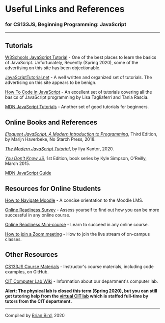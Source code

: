 # Useful Links and References

### for CS133JS, Beginning Programming: JavaScript

------



## Tutorials

[W3Schools JavaScript Tutorial](https://www.w3schools.com/js/DEFAULT.asp) - One of the best places to learn the basics of JavaScript. Unfortunately, Recently (Spring 2020), some of the advertising on this site has been objectionable.

[JavaScriptTutorial.net](https://www.javascripttutorial.net/) - A well written and organized set of tutorials. The advertising on this site appears to be benign.

[How To Code in JavaScript](https://www.digitalocean.com/community/tutorial_series/how-to-code-in-javascript) - An excellent set of tutorials covering all the basics of JavaScript programming by Lisa Tagliaferri and Tania Rascia.

[MDN JavaScript Tutorials](https://developer.mozilla.org/en-US/docs/Learn/JavaScript) - Another set of good tutorials for beginners.



## Online Books and References

[*Eloquent JavaScript, A Modern Introduction to Programming*](http://eloquentjavascript.net/), Third Edition, by Marijn Haverbeke, No Starch Press, 2018.

*[The Modern JavaScript Tutorial](https://javascript.info/)*, by Ilya Kantor, 2020.

*[You Don't Know JS](https://github.com/getify/You-Dont-Know-JS/blob/1st-ed/README.md)*, 1st Edition, book series by Kyle Simpson,  O'Reilly, March 2015.

[MDN JavaScript Guide](https://developer.mozilla.org/en-US/docs/Web/JavaScript/Guide)



## Resources for Online Students

[How to Navigate Moodle](http://bit.ly/LCC-MoodleNav) - A concise orientation to the Moodle LMS.

[Online Readiness Survey](http://bit.ly/LCC-Ready) - Assess yourself to find out how you can be more successful in any online course.

[Online Readiness Mini-course](https://classes.lanecc.edu/course/view.php?id=93673) - Learn to succeed in any online course.

[How to join a Zoom meeting](https://support.zoom.us/hc/en-us/articles/201362193-How-Do-I-Join-A-Meeting-) - How to join the live stream of on-campus classes.



## Other Resources

[CS133JS Course Materials](https://github.com/LCC-CIT/CS133JS-CourseMaterials/) - Instructor's course materials, including code examples, on GitHub.

[CIT Computer Lab Wiki](http://nlms.lanecc.edu/wiki/doku.php?id=start) - Information about our department's computer lab. 

**Alert: The physical lab is closed this term (Spring 2020), but you can still get tutoring help from the [virtual CIT lab](https://lcc-cit.github.io/CS133JS-CourseMaterials/OnlineCITLabProcedures.html) which is staffed full-time by tutors from the CIT department.**

------



Compiled by [Brian Bird](https://profbird.online), 2020